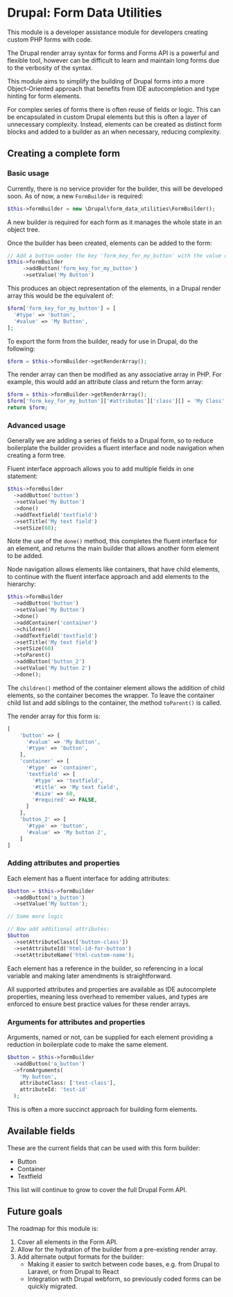 # Drupal: Form Data Utilities

This module is a developer assistance module for developers creating custom PHP forms with code.

The Drupal render array syntax for forms and Forms API is a powerful and flexible tool, however can be difficult to
learn and maintain long forms due to the verbosity of the syntax.

This module aims to simplify the building of Drupal forms into a more Object-Oriented approach that benefits from
IDE autocompletion and type hinting for form elements.

For complex series of forms there is often reuse of fields or logic. This can be encapsulated in custom Drupal elements
but this is often a layer of unnecessary complexity. Instead, elements can be created as distinct form blocks
and added to a builder as an when necessary, reducing complexity.

## Creating a complete form

### Basic usage

Currently, there is no service provider for the builder, this will be developed soon. As of now, a new `FormBuilder`
is required:

```php
$this->formBuilder = new \Drupal\form_data_utilities\FormBuilder();
```

A new builder is required for each form as it manages the whole state in an object tree.

Once the builder has been created, elements can be added to the form:

```php
// Add a button under the key 'form_key_for_my_button' with the value of 'My Button': 
$this->formBuilder
     ->addButton('form_key_for_my_button')
     ->setValue('My Button')
```

This produces an object representation of the elements, in a Drupal render array this would be the equivalent of:

```php
$form['form_key_for_my_button'] = [
  '#type' => 'button',
  '#value' => 'My Button',
];
```

To export the form from the builder, ready for use in Drupal, do the following:

```php
$form = $this->formBuilder->getRenderArray();
```

The render array can then be modified as any associative array in PHP. For example, this would add an attribute class
and return the form array:

```php
$form = $this->formBuilder->getRenderArray();
$form['form_key_for_my_button']['#attributes']['class'][] = 'My Class';
return $form;
```

### Advanced usage

Generally we are adding a series of fields to a Drupal form, so to reduce boilerplate the builder provides a fluent
interface and node navigation when creating a form tree.

Fluent interface approach allows you to add multiple fields in one statement:

```php
$this->formBuilder
  ->addButton('button')
  ->setValue('My Button')
  ->done()
  ->addTextfield('textfield')
  ->setTitle('My text field')
  ->setSize(60);
```
Note the use of the `done()` method, this completes the fluent interface for an element, and returns the main builder
that allows another form element to be added.

Node navigation allows elements like containers, that have child elements, to continue with the fluent interface
approach and add elements to the hierarchy:

```php
$this->formBuilder
  ->addButton('button')
  ->setValue('My Button')
  ->done()
  ->addContainer('container')
  ->children()
  ->addTextfield('textfield')
  ->setTitle('My text field')
  ->setSize(60)
  ->toParent()
  ->addButton('button_2')
  ->setValue('My button 2')
  ->done();
```

The `children()` method of the container element allows the addition of child elements, so the container becomes the
wrapper. To leave the container child list and add siblings to the container, the method `toParent()` is called.

The render array for this form is:

```php
[
    'button' => [
      '#value' => 'My Button',
      '#type' => 'button',
    ],
    'container' => [
      '#type' => 'container',
      'textfield' => [
        '#type' => 'textfield',
        '#title' => 'My text field',
        '#size' => 60,
        '#required' => FALSE,
      ]
    ],
    'button_2' => [
      '#type' => 'button',
      '#value' => 'My button 2',
    ]
]
```

### Adding attributes and properties

Each element has a fluent interface for adding attributes:

```php
$button = $this->formBuilder
  ->addButton('a_button')
  ->setValue('My button');

// Some more logic

// Now add additional attributes:
$button
  ->setAttributeClass(['button-class'])
  ->setAttributeId('html-id-for-button')
  ->setAttributeName('html-custom-name');
```

Each element has a reference in the builder, so referencing in a local variable and making later amendments is
straightforward.

All supported attributes and properties are available as IDE autocomplete properties, meaning less overhead to remember
values, and types are enforced to ensure best practice values for these render arrays.

### Arguments for attributes and properties

Arguments, named or not, can be supplied for each element providing a reduction in boilerplate code to make the same element.

```php
$button = $this->formBuilder
  ->addButton('a_button')
  ->fromArguments(
    'My button',
    attributeClass: ['test-class'],
    attributeId: 'test-id'
  );
```

This is often a more succinct approach for building form elements.

## Available fields

These are the current fields that can be used with this form builder:

* Button
* Container
* Textfield

This list will continue to grow to cover the full Drupal Form API.

## Future goals

The roadmap for this module is:

1. Cover all elements in the Form API.
2. Allow for the hydration of the builder from a pre-existing render array.
3. Add alternate output formats for the builder:
   * Making it easier to switch between code bases, e.g. from Drupal to Laravel, or from Drupal to React
   * Integration with Drupal webform, so previously coded forms can be quickly migrated.